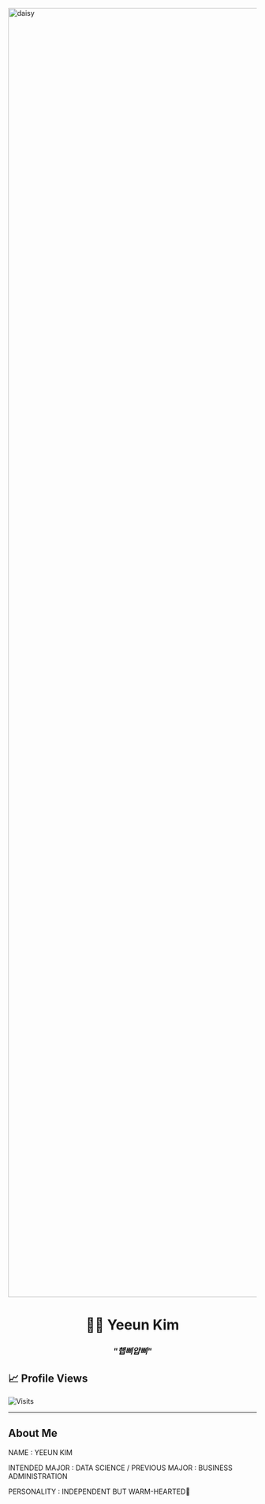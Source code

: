 </p><img width="4646" height="2613" alt="daisy" src="https://github.com/user-attachments/assets/dd54144a-07b8-4134-a239-0f3ab5a2a4d8" />

<h1 align="center">👩‍💻 Yeeun Kim </h1>

<h3 align="center"><i>"햅삐얍삐"</i></h3>

<p align="center">

  <!-- Animated typing SVG -->

</p>

## 📈 Profile Views

![Visits](https://hits.seeyoufarm.com/api/count/incr/badge.svg?url=https%3A%2F%2Fgithub.com%2Fyeun04226&count_bg=%2379C83D&title_bg=%23555555&icon=github.svg&icon_color=%23E7E7E7&title=visits&edge_flat=false)

---

## About Me

NAME : YEEUN KIM

INTENDED MAJOR : DATA SCIENCE / PREVIOUS MAJOR : BUSINESS ADMINISTRATION

PERSONALITY : INDEPENDENT BUT WARM-HEARTED🌼


